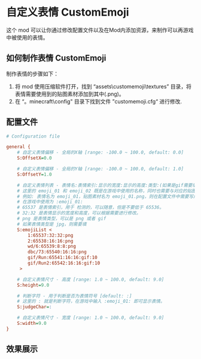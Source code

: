 # 自定义表情 CustomEmoji

这个 mod 可以让你通过修改配置文件以及在Mod内添加资源，来制作可以再游戏中被使用的表情。

## 如何制作表情 CustomEmoji

制作表情的步骤如下：

1. 将 mod 使用压缩软件打开，找到 “assets\customemoji\textures” 目录，将表情需要使用到的贴图素材添加到其中(.png)。
2. 在 “。minecraft\config\" 目录下找到文件 ”customemoji.cfg“ 进行修改.

## 配置文件
~~~cfg
# Configuration file

general {
    # 自定义表情偏移 - 全局的X轴 [range: -100.0 ~ 100.0, default: 0.0]
    S:OffsetX=0.0

    # 自定义表情偏移 - 全局的Y轴 [range: -100.0 ~ 100.0, default: 1.0]
    S:OffsetY=1.0

    # 自定义表情列表 - 表情名:表情索引:显示的宽度:显示的高度:类型:(如果是gif需要填帧率) [default: [1:65537:32:32:png], [2:65538:16:16:png], [wd/6:65539:8:8:png], [dbc/73:65540:16:16:png], [gif/Run:65541:16:16:gif:10], [gif/Run2:65542:16:16:gif:10]]
    # 这里的 emoji_01 和 emoji_02 既是在游戏中使用的名称，同时也需要与对应的贴图素材名称保持一致。
    # 例如: 表情名为 emoji_01，贴图素材名为 emoji_01.png，则在配置文件中需要写成 emoji_01:65537。
    # 在游戏中使用为 :emoji_01:
    # 65537 是表情索引，用于 检测的，可以随意，但是不要低于 65536。
    # 32:32 是表情显示的宽度和高度，可以根据需要进行修改。
    # png 是表情类型，可以是 png 或者 gif
    # 如果表情类型是 jpg，则需要填
    S:emojiList <
        1:65537:32:32:png
        2:65538:16:16:png
        wd/6:65539:8:8:png
        dbc/73:65540:16:16:png
        gif/Run:65541:16:16:gif:10
        gif/Run2:65542:16:16:gif:10
     >

    # 自定义表情尺寸 - 高度 [range: 1.0 ~ 100.0, default: 9.0]
    S:height=9.0

    # 判断字符 - 用于判断是否为表情符号 [default: :]
    # 这里的 : 就是判断字符，在游戏中输入 :emoji_01: 即可显示表情。
    S:judgeChar=:

    # 自定义表情尺寸 - 宽度 [range: 1.0 ~ 100.0, default: 9.0]
    S:width=9.0
}
~~~

## 效果展示

